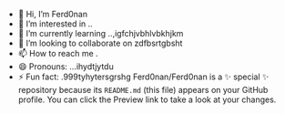 - 👋 Hi, I’m Ferd0nan
- 👀 I’m interested in ..
- 🌱 I’m currently learning ..,igfchjvbhlvbkhjkm
- 💞️ I’m looking to collaborate on zdfbsrtgbsht
- 📫 How to reach me .
- 😄 Pronouns: ...ihydtjytdu
- ⚡ Fun fact: .999tyhytersgrshg
Ferd0nan/Ferd0nan is a ✨ special ✨ repository because its `README.md` (this file) appears on your GitHub profile.
You can click the Preview link to take a look at your changes.
